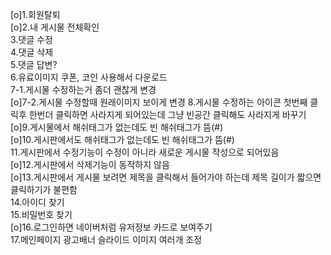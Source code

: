 [o]1.회원탈퇴  
[o]2.내 게시물 전체확인  
3.댓글 수정  
4.댓글 삭제  
5.댓글 답변?  
6.유료이미지 쿠폰, 코인 사용해서 다운로드  
7-1.게시물 수정하는거 좀더 괜찮게 변경  
[o]7-2.게시물 수정할때 원래이미지 보이게 변경 8.게시물 수정하는 아이콘 첫번째 클릭후 한번더 클릭하면 사라지게 되어있는데 그냥 빈공간 클릭해도 사라지게 바꾸기  
[o]9.게시물에서 해쉬태그가 없는데도 빈 해쉬태그가 뜸(#)  
[o]10.게시판에서도 해쉬태그가 없는데도 빈 해쉬태그가 뜸(#)  
11.게시판에서 수정기능이 수정이 아니라 새로운 게시물 작성으로 되어있음  
[o]12.게시판에서 삭제기능이 동작하지 않음  
[o]13.게시판에서 게시물 보려면 제목을 클릭해서 들어가야 하는데 제목 길이가 짧으면 클릭하기가 불편함  
14.아이디 찾기  
15.비밀번호 찾기  
[o]16.로그인하면 네이버처럼 유저정보 카드로 보여주기  
17.메인페이지 광고배너 슬라이드 이미지 여러개 조정
